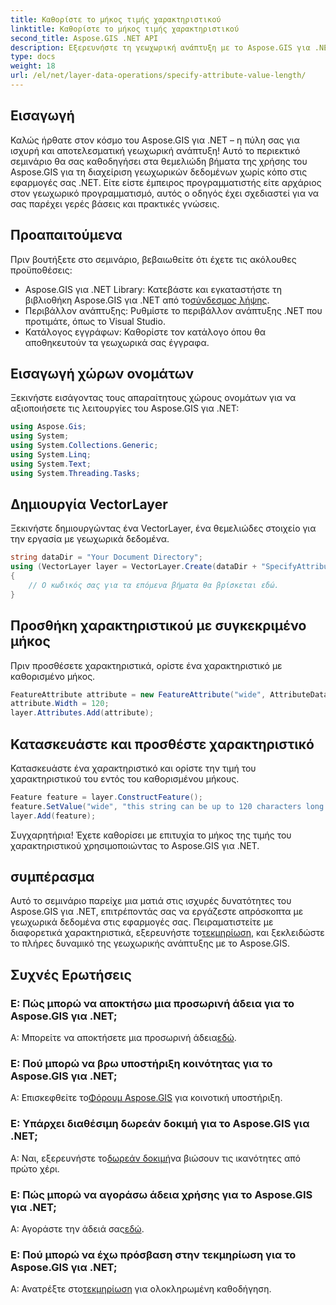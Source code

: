 ```yaml
---
title: Καθορίστε το μήκος τιμής χαρακτηριστικού
linktitle: Καθορίστε το μήκος τιμής χαρακτηριστικού
second_title: Aspose.GIS .NET API
description: Εξερευνήστε τη γεωχωρική ανάπτυξη με το Aspose.GIS για .NET. Διαχειριστείτε και χειριστείτε χωρίς κόπο χωρικά δεδομένα στις εφαρμογές σας .NET.
type: docs
weight: 18
url: /el/net/layer-data-operations/specify-attribute-value-length/
---
```

## Εισαγωγή
Καλώς ήρθατε στον κόσμο του Aspose.GIS για .NET – η πύλη σας για ισχυρή και αποτελεσματική γεωχωρική ανάπτυξη! Αυτό το περιεκτικό σεμινάριο θα σας καθοδηγήσει στα θεμελιώδη βήματα της χρήσης του Aspose.GIS για τη διαχείριση γεωχωρικών δεδομένων χωρίς κόπο στις εφαρμογές σας .NET. Είτε είστε έμπειρος προγραμματιστής είτε αρχάριος στον γεωχωρικό προγραμματισμό, αυτός ο οδηγός έχει σχεδιαστεί για να σας παρέχει γερές βάσεις και πρακτικές γνώσεις.
## Προαπαιτούμενα
Πριν βουτήξετε στο σεμινάριο, βεβαιωθείτε ότι έχετε τις ακόλουθες προϋποθέσεις:
-  Aspose.GIS για .NET Library: Κατεβάστε και εγκαταστήστε τη βιβλιοθήκη Aspose.GIS για .NET από το[σύνδεσμος λήψης](https://releases.aspose.com/gis/net/).
- Περιβάλλον ανάπτυξης: Ρυθμίστε το περιβάλλον ανάπτυξης .NET που προτιμάτε, όπως το Visual Studio.
- Κατάλογος εγγράφων: Καθορίστε τον κατάλογο όπου θα αποθηκευτούν τα γεωχωρικά σας έγγραφα.
## Εισαγωγή χώρων ονομάτων
Ξεκινήστε εισάγοντας τους απαραίτητους χώρους ονομάτων για να αξιοποιήσετε τις λειτουργίες του Aspose.GIS για .NET:
```csharp
using Aspose.Gis;
using System;
using System.Collections.Generic;
using System.Linq;
using System.Text;
using System.Threading.Tasks;
```
## Δημιουργία VectorLayer
Ξεκινήστε δημιουργώντας ένα VectorLayer, ένα θεμελιώδες στοιχείο για την εργασία με γεωχωρικά δεδομένα.
```csharp
string dataDir = "Your Document Directory";
using (VectorLayer layer = VectorLayer.Create(dataDir + "SpecifyAttributeValueLength_out.shp", Drivers.Shapefile))
{
    // Ο κωδικός σας για τα επόμενα βήματα θα βρίσκεται εδώ.
}
```
## Προσθήκη χαρακτηριστικού με συγκεκριμένο μήκος
Πριν προσθέσετε χαρακτηριστικά, ορίστε ένα χαρακτηριστικό με καθορισμένο μήκος.
```csharp
FeatureAttribute attribute = new FeatureAttribute("wide", AttributeDataType.String);
attribute.Width = 120;
layer.Attributes.Add(attribute);
```
## Κατασκευάστε και προσθέστε χαρακτηριστικό
Κατασκευάστε ένα χαρακτηριστικό και ορίστε την τιμή του χαρακτηριστικού του εντός του καθορισμένου μήκους.
```csharp
Feature feature = layer.ConstructFeature();
feature.SetValue("wide", "this string can be up to 120 characters long now.");
layer.Add(feature);
```
Συγχαρητήρια! Έχετε καθορίσει με επιτυχία το μήκος της τιμής του χαρακτηριστικού χρησιμοποιώντας το Aspose.GIS για .NET.
## συμπέρασμα
 Αυτό το σεμινάριο παρείχε μια ματιά στις ισχυρές δυνατότητες του Aspose.GIS για .NET, επιτρέποντάς σας να εργάζεστε απρόσκοπτα με γεωχωρικά δεδομένα στις εφαρμογές σας. Πειραματιστείτε με διαφορετικά χαρακτηριστικά, εξερευνήστε το[τεκμηρίωση](https://reference.aspose.com/gis/net/), και ξεκλειδώστε το πλήρες δυναμικό της γεωχωρικής ανάπτυξης με το Aspose.GIS.
## Συχνές Ερωτήσεις
### Ε: Πώς μπορώ να αποκτήσω μια προσωρινή άδεια για το Aspose.GIS για .NET;
 Α: Μπορείτε να αποκτήσετε μια προσωρινή άδεια[εδώ](https://purchase.aspose.com/temporary-license/).
### Ε: Πού μπορώ να βρω υποστήριξη κοινότητας για το Aspose.GIS για .NET;
 Α: Επισκεφθείτε το[Φόρουμ Aspose.GIS](https://forum.aspose.com/c/gis/33) για κοινοτική υποστήριξη.
### Ε: Υπάρχει διαθέσιμη δωρεάν δοκιμή για το Aspose.GIS για .NET;
 Α: Ναι, εξερευνήστε το[δωρεάν δοκιμή](https://releases.aspose.com/)να βιώσουν τις ικανότητες από πρώτο χέρι.
### Ε: Πώς μπορώ να αγοράσω άδεια χρήσης για το Aspose.GIS για .NET;
 Α: Αγοράστε την άδειά σας[εδώ](https://purchase.aspose.com/buy).
### Ε: Πού μπορώ να έχω πρόσβαση στην τεκμηρίωση για το Aspose.GIS για .NET;
 Α: Ανατρέξτε στο[τεκμηρίωση](https://reference.aspose.com/gis/net/) για ολοκληρωμένη καθοδήγηση.